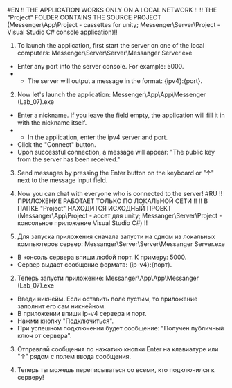 #EN
!! THE APPLICATION WORKS ONLY ON A LOCAL NETWORK !!
!! THE "Project" FOLDER CONTAINS THE SOURCE PROJECT (Messenger\App\Project - cassettes for unity; Messenger\Server\Project - Visual Studio C# console application)!!

1. To launch the application, first start the server on one of the local computers: Messenger\Server\Server\Messanger Server.exe
- Enter any port into the server console. For example: 5000.
- - The server will output a message in the format: {ipv4}:{port}.

2. Now let's launch the application: Messenger\App\App\Messenger (Lab_07).exe
- Enter a nickname. If you leave the field empty, the application will fill it in with the nickname itself.
- - In the application, enter the ipv4 server and port.
- Click the "Connect" button.
- Upon successful connection, a message will appear: "The public key from the server has been received."

3. Send messages by pressing the Enter button on the keyboard or "↑" next to the message input field.

4. Now you can chat with everyone who is connected to the server!
#RU
!! ПРИЛОЖЕНИЕ РАБОТАЕТ ТОЛЬКО ПО ЛОКАЛЬНОЙ СЕТИ !!
!! В ПАПКЕ "Project" НАХОДИТСЯ ИСХОДНЫЙ ПРОЕКТ (Messanger\App\Project - ассет для unity; Messanger\Server\Project - консольное приложение Visual Studio C#) !!

1. Для запуска приложения сначала запусти на одном из локальных компьютеров сервер: Messanger\Server\Server\Messanger Server.exe
- В консоль сервера впиши любой порт. К примеру: 5000.
- Сервер выдаст сообщение формата: {ip-v4}:{порт}.

2. Теперь запусти приложение: Messanger\App\App\Messanger (Lab_07).exe
- Введи никнейм. Если оставить поле пустым, то приложение заполнит его сам никнейном.
- В приложении впиши ip-v4 сервера и порт.
- Нажми кнопку "Подключиться".
- При успешном подключении будет сообщение: "Получен публичный ключ от сервера".

3. Отправляй сообщения по нажатию кнопки Enter на клавиатуре или "↑" рядом с полем ввода сообщения.

4. Теперь ты можешь переписываться со всеми, кто подключился к серверу!
